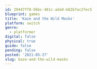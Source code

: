 ```yaml
---
id: 29447ff8-56bc-461c-ada9-b62b7ac2fec5
blueprint: games
title: 'Kaze and the Wild Masks'
platform: switch
genre:
  - platformer
digital: false
physical: true
guide: false
pending: false
posted: '2021-05-27'
slug: kaze-and-the-wild-masks
---
```

